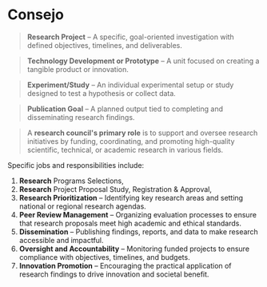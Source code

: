 # Consejo

> **Research Project** – A specific, goal-oriented investigation with defined objectives, timelines, and deliverables.
> 

> **Technology Development or Prototype** – A unit focused on creating a tangible product or innovation.
> 

> **Experiment/Study** – An individual experimental setup or study designed to test a hypothesis or collect data.
> 

> **Publication Goal** – A planned output tied to completing and disseminating research findings.
> 

> A **research council's primary role** is to support and oversee research initiatives by funding, coordinating, and promoting high-quality scientific, technical, or academic research in various fields.
> 

Specific jobs and responsibilities include:

1. **Research** Programs Selections,
2. **Research** Project Proposal  Study,  Registration &  Approval,
3. **Research Prioritization** – Identifying key research areas and setting national or regional research agendas.
4. **Peer Review Management** – Organizing evaluation processes to ensure that research proposals meet high academic and ethical standards.
5. **Dissemination** – Publishing findings, reports, and data to make research accessible and impactful.
6. **Oversight and Accountability** – Monitoring funded projects to ensure compliance with objectives, timelines, and budgets.
7. **Innovation Promotion** – Encouraging the practical application of research findings to drive innovation and societal benefit.
